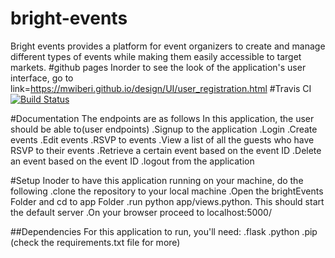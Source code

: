 # bright-events
Bright events provides a platform for event organizers to create and manage different types of events while making them easily accessible to target markets.
#github pages
Inorder to see the look  of the application's user interface, go to link=https://mwiberi.github.io/design/UI/user_registration.html
#Travis CI
[![Build Status](https://travis-ci.org/Mwiberi/Mwiberi.github.io.svg?branch=master)](https://travis-ci.org/Mwiberi/Mwiberi.github.io)

#Documentation
The endpoints are as follows
In this application, the user should be able to(user endpoints)
.Signup to the application
.Login
.Create events
.Edit events
.RSVP to events
.View a list of all the guests who have RSVP to their events
.Retrieve a certain event based on the event ID
.Delete an event based on the event ID
.logout from the application


#Setup
Inoder to have this application running on your machine, do the following
.clone the repository to your local machine
.Open the brightEvents Folder and cd to app Folder
.run python app/views.python. This should start the default server
.On your browser proceed to localhost:5000/ 

##Dependencies
For this application to run, you'll need:
.flask
.python
.pip
(check the requirements.txt file for more)
